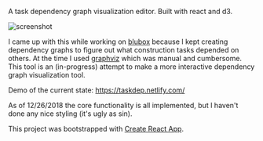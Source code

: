 A task dependency graph visualization editor. Built with react and d3.

![screenshot](https://user-images.githubusercontent.com/2548712/50550428-77dd2c80-0c3e-11e9-8401-67a57517f46b.png)

I came up with this while working on [blubox](https://blubox.house) because I kept creating dependency graphs to figure out what construction tasks depended on others. At the time I used [graphviz](https://graphviz.org/) which was manual and cumbersome. This tool is an (in-progress) attempt to make a more interactive dependency graph visualization tool.

Demo of the current state: https://taskdep.netlify.com/

As of 12/26/2018 the core functionality is all implemented, but I haven't done any nice styling (it's ugly as sin).

This project was bootstrapped with [Create React App](https://github.com/facebookincubator/create-react-app).
